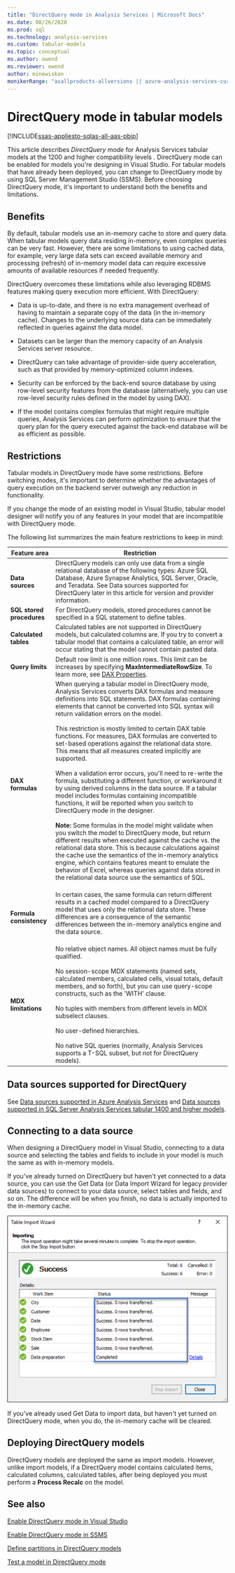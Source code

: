 ```yaml
---
title: "DirectQuery mode in Analysis Services | Microsoft Docs"
ms.date: 08/26/2020
ms.prod: sql
ms.technology: analysis-services
ms.custom: tabular-models
ms.topic: conceptual
ms.author: owend
ms.reviewer: owend
author: minewiskan
monikerRange: "asallproducts-allversions || azure-analysis-services-current || power-bi-premium-current || >= sql-analysis-services-2016"
---
```

# DirectQuery mode in tabular models

[!INCLUDE[ssas-appliesto-sqlas-all-aas-pbip](../includes/ssas-appliesto-sqlas-all-aas-pbip.md)]

  This article describes *DirectQuery mode* for Analysis Services tabular models at the 1200 and higher compatibility levels
  . DirectQuery mode can be enabled for models you're designing in Visual Studio. For tabular models that have already been deployed, you can change to DirectQuery mode by using SQL Server Management Studio (SSMS). Before choosing DirectQuery mode, it's important to understand both the benefits and limitations.
  
## Benefits

 By default, tabular models use an in-memory cache to store and query data. When tabular models query data residing in-memory, even complex queries can be very fast. However, there are some limitations to using cached data, for example, very large data sets can exceed available memory and processing (refresh) of in-memory model data can require excessive amounts of available resources if needed frequently.
  
 DirectQuery overcomes these limitations while also leveraging RDBMS features making query execution more efficient. With DirectQuery:  
  
- Data is up-to-date, and there is no extra management overhead of having to maintain a separate copy of the data (in the in-memory cache). Changes to the underlying source data can be immediately reflected in queries against the data model.  
  
- Datasets can be larger than the memory capacity of an Analysis Services server resource.  
  
- DirectQuery can take advantage of provider-side query acceleration, such as that provided by memory-optimized column indexes.  
  
- Security can be enforced by the back-end source database by using row-level security features from the database (alternatively, you can use row-level security rules defined in the model by using DAX).  
  
- If the model contains complex formulas that might require multiple queries, Analysis Services can perform optimization to ensure that the query plan for the query executed against the back-end database will be as efficient as possible.  
  
## Restrictions

Tabular models in DirectQuery mode have some restrictions. Before switching modes, it's important to determine whether the advantages of query execution on the backend server outweigh any reduction in functionality.  
  
 If you change the mode of an existing model in Visual Studio, tabular model designer will notify you of any features in your model that are incompatible with DirectQuery mode.  
  
 The following list summarizes the main feature restrictions to keep in mind:  
  
|**Feature area**|**Restriction**|  
|-|-|
|**Data sources**|DirectQuery models can only use data from a single relational database of the following types: Azure SQL Database, Azure Synapse Analytics, SQL Server,  Oracle, and Teradata.  See Data sources supported for DirectQuery later in this article for version and provider information.|
|**SQL stored procedures**|For DirectQuery models, stored procedures cannot be specified in a SQL statement to define tables. |
|**Calculated tables**|Calculated tables are not supported in DirectQuery models, but calculated columns are. If you try to convert a tabular model that contains a calculated table, an error will occur stating that the model cannot contain pasted data.|  
|**Query limits**|Default row limit is one million rows. This limit can be increases by specifying **MaxIntermediateRowSize**. To learn more, see [DAX Properties](../../analysis-services/server-properties/dax-properties.md).
|**DAX formulas**|When querying a tabular model in DirectQuery mode, Analysis Services converts DAX formulas and measure definitions into SQL statements. DAX formulas containing elements that cannot be converted into SQL syntax will return validation errors on the model.<br /><br /> This restriction is mostly limited to certain DAX table functions. For measures, DAX formulas are converted to set-based operations against the relational data store. This means that all measures created implicitly are supported. <br /><br /> When a validation error occurs, you'll need to re-write the formula, substituting a different function, or workaround it by using derived columns in the data source.  If a tabular model includes formulas containing incompatible functions, it will be reported when you switch to DirectQuery mode in the designer. <br /><br />**Note:**  Some formulas in the model might validate when you switch the model to DirectQuery mode, but return different results when executed against the cache vs. the relational data store. This is because calculations against the cache use the semantics of the in-memory analytics engine, which contains features meant to emulate the behavior of Excel, whereas queries against data stored in the relational data source use the semantics of SQL.<br /><br />|  
|**Formula consistency**|In certain cases, the same formula can return different results in a cached model compared to a DirectQuery model that uses only the relational data store. These differences are a consequence of the semantic differences between the in-memory analytics engine and the data source.<br /><br />|  
|**MDX limitations**|No relative object names. All object names must be fully qualified.<br /><br /> No session-scope MDX statements (named sets, calculated members, calculated cells, visual totals, default members, and so forth), but you can use query-scope constructs, such as the 'WITH' clause.<br /><br /> No tuples with members from different levels in MDX subselect clauses.<br /><br /> No user-defined hierarchies.<br /><br /> No native SQL queries (normally, Analysis Services supports a T-SQL subset, but not for DirectQuery models).|  

## Data sources supported for DirectQuery

See [Data sources supported in Azure Analysis Services](https://docs.microsoft.com/azure/analysis-services/analysis-services-datasource) and [Data sources supported in SQL Server Analysis Services tabular 1400 and higher models](data-sources-supported-ssas-tabular-1400.md).

## Connecting to a data source

When designing a DirectQuery model in Visual Studio, connecting to a data source and selecting the tables and fields to include in your model is much the same as with in-memory models.

If you've already turned on DirectQuery but haven't yet connected to a data source, you can use the Get Data (or Data Import Wizard for legacy provider data sources) to connect to your data source, select tables and fields, and so on. The difference will be when you finish, no data is actually imported to the in-memory cache.

![DirectQuery import success](../../analysis-services/tabular-models/media/directquery-import-success.png)

If you've already used Get Data to import data, but haven't yet turned on DirectQuery mode, when you do, the in-memory cache will be cleared.

## Deploying DirectQuery models

DirectQuery models are deployed the same as import models. However, unlike import models, if a DirectQuery model contains calculated items, calculated columns, calculated tables, after being deployed you must perform a **Process Recalc** on the model.

## See also

[Enable DirectQuery mode in Visual Studio](../../analysis-services/tabular-models/enable-directquery-mode-in-ssdt.md)

[Enable DirectQuery mode in SSMS](../../analysis-services/tabular-models/enable-directquery-mode-in-ssms.md)

[Define partitions in DirectQuery models](../../analysis-services/tabular-models/define-partitions-in-directquery-models-ssas-tabular.md)
  
[Test a model in DirectQuery mode](../../analysis-services/tabular-models/test-a-model-in-directquery-mode.md)